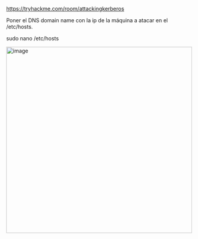 https://tryhackme.com/room/attackingkerberos

Poner el DNS domain name con la ip de la máquina a atacar en el /etc/hosts.

sudo nano /etc/hosts

<img width="495" alt="image" src="https://user-images.githubusercontent.com/44788583/212496546-3b6150d4-0abc-48c9-9c10-f9fded413e25.png">

